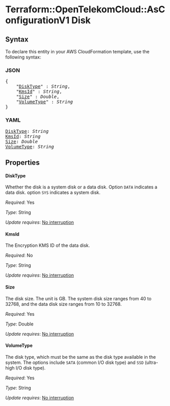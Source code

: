 # Terraform::OpenTelekomCloud::AsConfigurationV1 Disk

## Syntax

To declare this entity in your AWS CloudFormation template, use the following syntax:

### JSON

<pre>
{
    "<a href="#disktype" title="DiskType">DiskType</a>" : <i>String</i>,
    "<a href="#kmsid" title="KmsId">KmsId</a>" : <i>String</i>,
    "<a href="#size" title="Size">Size</a>" : <i>Double</i>,
    "<a href="#volumetype" title="VolumeType">VolumeType</a>" : <i>String</i>
}
</pre>

### YAML

<pre>
<a href="#disktype" title="DiskType">DiskType</a>: <i>String</i>
<a href="#kmsid" title="KmsId">KmsId</a>: <i>String</i>
<a href="#size" title="Size">Size</a>: <i>Double</i>
<a href="#volumetype" title="VolumeType">VolumeType</a>: <i>String</i>
</pre>

## Properties

#### DiskType

Whether the disk is a system disk or a data disk. Option `DATA` indicates
a data disk. option `SYS` indicates a system disk.

_Required_: Yes

_Type_: String

_Update requires_: [No interruption](https://docs.aws.amazon.com/AWSCloudFormation/latest/UserGuide/using-cfn-updating-stacks-update-behaviors.html#update-no-interrupt)

#### KmsId

The Encryption KMS ID of the data disk.

_Required_: No

_Type_: String

_Update requires_: [No interruption](https://docs.aws.amazon.com/AWSCloudFormation/latest/UserGuide/using-cfn-updating-stacks-update-behaviors.html#update-no-interrupt)

#### Size

The disk size. The unit is GB. The system disk size ranges from 40 to 32768,
and the data disk size ranges from 10 to 32768.

_Required_: Yes

_Type_: Double

_Update requires_: [No interruption](https://docs.aws.amazon.com/AWSCloudFormation/latest/UserGuide/using-cfn-updating-stacks-update-behaviors.html#update-no-interrupt)

#### VolumeType

The disk type, which must be the same as the disk type available in the system.
The options include `SATA` (common I/O disk type) and `SSD` (ultra-high I/O disk type).

_Required_: Yes

_Type_: String

_Update requires_: [No interruption](https://docs.aws.amazon.com/AWSCloudFormation/latest/UserGuide/using-cfn-updating-stacks-update-behaviors.html#update-no-interrupt)

